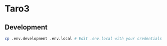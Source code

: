 # Taro3

## Development

```bash
cp .env.development .env.local # Edit .env.local with your credentials
```
